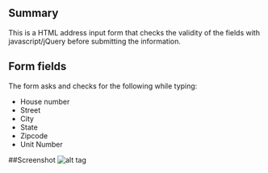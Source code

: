 ## Summary
This is a HTML address input form that checks the validity of the fields with javascript/jQuery before submitting the information.

## Form fields
The form asks and checks for the following while typing:

  *  House number
  *  Street
  *  City
  *  State
  *  Zipcode
  *  Unit Number
	
##Screenshot
![alt tag](http://www.luisgromero.com/site/wp-content/uploads/2014/06/jsform.gif)


